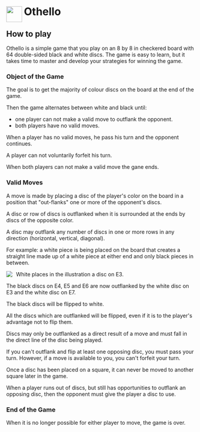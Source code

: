 
<h1>
	<img src="~/icon.svg" style="float: left; width: 42px; margin: 3px 5px 0 0;">
	Othello
</h1>

## How to play
Othello is a simple game that you play on an 8 by 8 in checkered board with 64 double-sided black and white discs. The game is easy to learn, but it takes time to master and develop your strategies for winning the game.

### Object of the Game
The goal is to get the majority of colour discs on the board at the end of the game.

Then the game alternates between white and black until:

* one player can not make a valid move to outflank the opponent.
* both players have no valid moves.

When a player has no valid moves, he pass his turn and the opponent continues.

A player can not voluntarily forfeit his turn.

When both players can not make a valid move the gane ends.

### Valid Moves
A move is made by placing a disc of the player's color on the board in a position that "out-flanks" one or more of the opponent's discs.


A disc or row of discs is outflanked when it is surrounded at the ends by discs of the opposite color.

A disc may outflank any number of discs in one or more rows in any direction (horizontal, vertical, diagonal).

For example: a white piece is being placed on the board that creates a straight line made up of a white piece at either end and only black pieces in between.

<img src="~/img/board-1.jpg" style="float: left; margin: 0 10px 10px 0;">
White places in the illustration a disc on E3.

The black discs on E4, E5 and E6 are now outflanked by the white disc on E3 and the white disc on E7.

The black discs will be flipped to white.


All the discs which are outflanked will be flipped, even if it is to the player's advantage not to flip them.

Discs may only be outflanked as a direct result of a move and must fall in the direct line of the disc being played.

If you can't outflank and flip at least one opposing disc, you must pass your turn. However, if a move is available to you, you can't forfeit your turn.

Once a disc has been placed on a square, it can never be moved to another square later in the game.

When a player runs out of discs, but still has opportunities to outflank an opposing disc, then the opponent must give the player a disc to use.

### End of the Game
When it is no longer possible for either player to move, the game is over.

